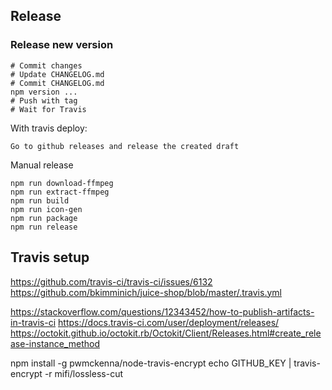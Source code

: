 ## Release

### Release new version
```
# Commit changes
# Update CHANGELOG.md
# Commit CHANGELOG.md
npm version ...
# Push with tag
# Wait for Travis
```

With travis deploy:
```
Go to github releases and release the created draft
```

Manual release
```
npm run download-ffmpeg
npm run extract-ffmpeg
npm run build
npm run icon-gen
npm run package
npm run release
```


## Travis setup

https://github.com/travis-ci/travis-ci/issues/6132
https://github.com/bkimminich/juice-shop/blob/master/.travis.yml

https://stackoverflow.com/questions/12343452/how-to-publish-artifacts-in-travis-ci
https://docs.travis-ci.com/user/deployment/releases/
https://octokit.github.io/octokit.rb/Octokit/Client/Releases.html#create_release-instance_method

npm install -g pwmckenna/node-travis-encrypt
echo GITHUB_KEY | travis-encrypt -r mifi/lossless-cut
